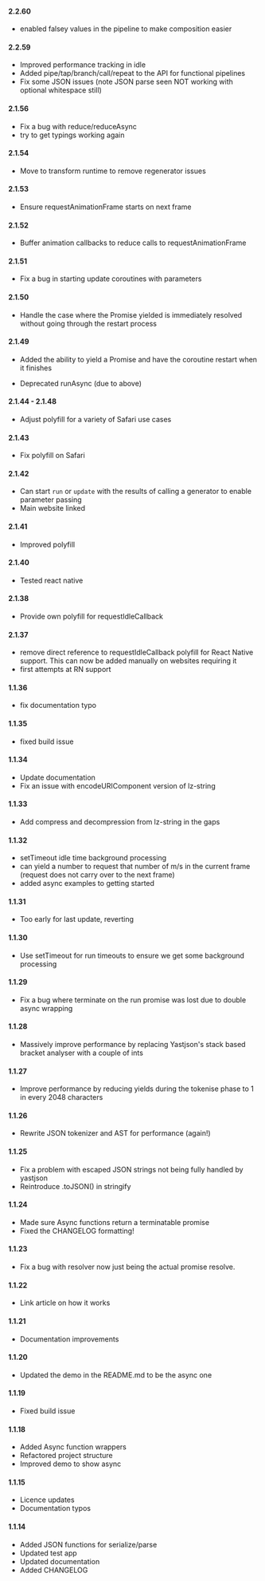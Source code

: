 #### 2.2.60

- enabled falsey values in the pipeline to make composition easier

#### 2.2.59

-   Improved performance tracking in idle
-   Added pipe/tap/branch/call/repeat to the API for functional pipelines
-   Fix some JSON issues (note JSON parse seen NOT working with optional whitespace still)

#### 2.1.56

-   Fix a bug with reduce/reduceAsync
-   try to get typings working again

#### 2.1.54

-   Move to transform runtime to remove regenerator issues

#### 2.1.53

-   Ensure requestAnimationFrame starts on next frame

#### 2.1.52

-   Buffer animation callbacks to reduce calls to requestAnimationFrame

#### 2.1.51

-   Fix a bug in starting update coroutines with parameters

#### 2.1.50

-   Handle the case where the Promise yielded is immediately resolved without
    going through the restart process

#### 2.1.49

-   Added the ability to yield a Promise and have the coroutine
    restart when it finishes

-   Deprecated runAsync (due to above)

#### 2.1.44 - 2.1.48

-   Adjust polyfill for a variety of Safari use cases

#### 2.1.43

-   Fix polyfill on Safari

#### 2.1.42

-   Can start `run` or `update` with the results of calling a generator to enable parameter passing
-   Main website linked

#### 2.1.41

-   Improved polyfill

#### 2.1.40

-   Tested react native

#### 2.1.38

-   Provide own polyfill for requestIdleCallback

#### 2.1.37

-   remove direct reference to requestIdleCallback polyfill for React Native support. This
    can now be added manually on websites requiring it
-   first attempts at RN support

#### 1.1.36

-   fix documentation typo

#### 1.1.35

-   fixed build issue

#### 1.1.34

-   Update documentation
-   Fix an issue with encodeURIComponent version of lz-string

#### 1.1.33

-   Add compress and decompression from lz-string in the gaps

#### 1.1.32

-   setTimeout idle time background processing
-   can yield a number to request that number of m/s in the current frame (request does not carry over to the next frame)
-   added async examples to getting started

#### 1.1.31

-   Too early for last update, reverting

#### 1.1.30

-   Use setTimeout for run timeouts to ensure we get some background processing

#### 1.1.29

-   Fix a bug where terminate on the run promise was lost due to double async wrapping

#### 1.1.28

-   Massively improve performance by replacing Yastjson's stack based bracket analyser with a couple of ints

#### 1.1.27

-   Improve performance by reducing yields during the tokenise phase to 1 in every 2048 characters

#### 1.1.26

-   Rewrite JSON tokenizer and AST for performance (again!)

#### 1.1.25

-   Fix a problem with escaped JSON strings not being fully handled by yastjson
-   Reintroduce .toJSON() in stringify

#### 1.1.24

-   Made sure Async functions return a terminatable promise
-   Fixed the CHANGELOG formatting!

#### 1.1.23

-   Fix a bug with resolver now just being the actual promise resolve.

#### 1.1.22

-   Link article on how it works

#### 1.1.21

-   Documentation improvements

#### 1.1.20

-   Updated the demo in the README.md to be the async one

#### 1.1.19

-   Fixed build issue

#### 1.1.18

-   Added Async function wrappers
-   Refactored project structure
-   Improved demo to show async

#### 1.1.15

-   Licence updates
-   Documentation typos

#### 1.1.14

-   Added JSON functions for serialize/parse
-   Updated test app
-   Updated documentation
-   Added CHANGELOG
